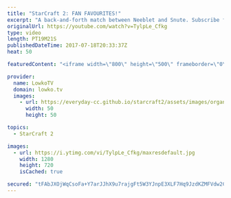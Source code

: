 ```yaml
---
title: "StarCraft 2: FAN FAVOURITES!"
excerpt: "A back-and-forth match between Neeblet and Snute. Subscribe for more videos: http://lowko.tv/youtube Epic Zerg vs Terran: https://goo.gl/GJuLSh  Two fan favourites, Snute and Neeblet, in an epic match of Zerg versus Protoss. Both players try to deal massive amounts of damage to each other, but in the"
originalUrl: https://youtube.com/watch?v=TylpLe_Cfkg
type: video
length: PT19M21S
publishedDateTime: 2017-07-18T20:33:37Z
heat: 50

featuredContent: "<iframe width=\"800\" height=\"500\" frameborder=\"0\" src=\"https://www.youtube.com/embed/TylpLe_Cfkg\" allow=\"accelerometer; autoplay; encrypted-media; gyroscope; picture-in-picture\" allowfullscreen></iframe>"

provider:
  name: LowkoTV
  domain: lowko.tv
  images:
    - url: https://everyday-cc.github.io/starcraft2/assets/images/organizations/lowko.tv-50x50.jpg
      width: 50
      height: 50

topics:
  - StarCraft 2

images:
  - url: https://i.ytimg.com/vi/TylpLe_Cfkg/maxresdefault.jpg
    width: 1280
    height: 720
    isCached: true

secured: "tFAbJXOjWqCsoFa+Y7arJJhX9u7rajgFt5W3YJnpE3XLF7Hq9JzdKZMFVdw2C5f1wogEOpBPGxActrkyQuH4cxktQP8AEMBaQ4Pg9bocIXqT04e3CZGd1mZrUbfMHcVEU3QKCtpiIH9Y38Y/ahQFuPEwwwHaXA5Xz8v9/L/KoEx3Tn6mUmT1c2/k17Z67BTaIklt8y7R8JFaczpxIeiGkumgF/HpI5iwT+SBodYRsY5NDX5CmLvAiZTAG24z3nRA/Q5GuUYuPxscPqSKl4kO1YtLsWprnS9rank80vrWKJYGDsWMa3NH11dqdF2y/qiyLAKWaCjOc2FkHYl7Z6ZA5vRkXK6bww5vMESpXiDNcfKudOfiNqzgUnwvU7LfsD8XDn3jTryBh6PKnv2t68aeHQwV3ALigAF1FHsaKo/lFTg=;9BbtZhoe+MImNueY/R5zWQ=="
---
```


